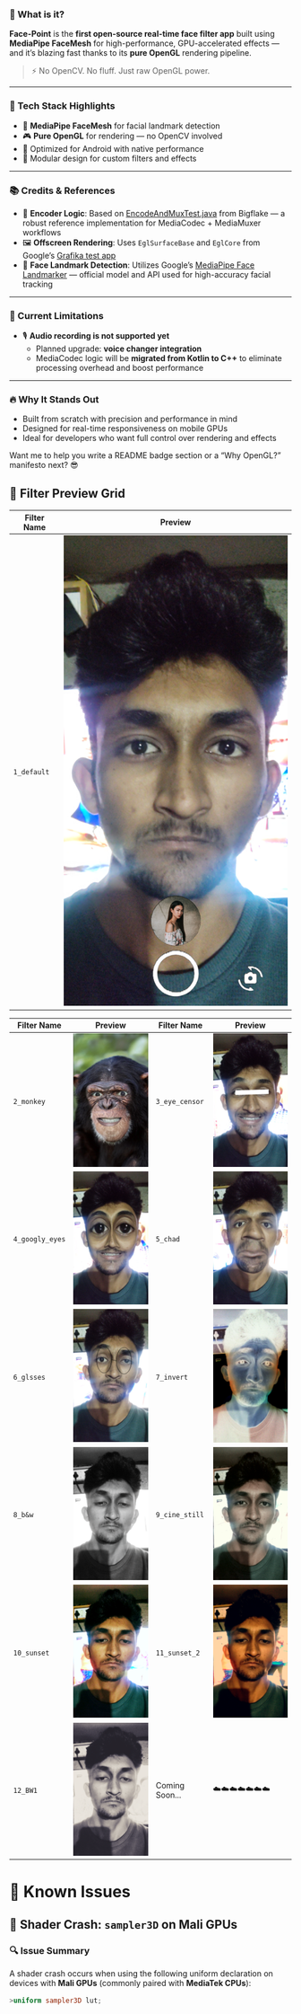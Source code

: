 ### 🎯 What is it?

**Face-Point** is the **first open-source real-time face filter app** built using **MediaPipe FaceMesh** for high-performance, GPU-accelerated effects — and it’s blazing fast thanks to its **pure OpenGL** rendering pipeline.

> ⚡ No OpenCV. No fluff. Just raw OpenGL power.

---

### 🧵 Tech Stack Highlights

- 🧠 **MediaPipe FaceMesh** for facial landmark detection
- 🎮 **Pure OpenGL** for rendering — no OpenCV involved
- 📱 Optimized for Android with native performance
- 🧩 Modular design for custom filters and effects

---

### 📚 Credits & References

- 🎥 **Encoder Logic**: Based on [EncodeAndMuxTest.java](https://bigflake.com/mediacodec/EncodeAndMuxTest.java.txt) from Bigflake — a robust reference implementation for MediaCodec + MediaMuxer workflows
- 🖼️ **Offscreen Rendering**: Uses `EglSurfaceBase` and `EglCore` from Google’s [Grafika test app](https://github.com/google/grafika)
- 🧠 **Face Landmark Detection**: Utilizes Google’s [MediaPipe Face Landmarker](https://ai.google.dev/edge/mediapipe/solutions/vision/face_landmarker/android) — official model and API used for high-accuracy facial tracking

---

### 🚫 Current Limitations

- 🎙️ **Audio recording is not supported yet**
  - Planned upgrade: **voice changer integration**
  - MediaCodec logic will be **migrated from Kotlin to C++** to eliminate processing overhead and boost performance

---

### 🔥 Why It Stands Out

- Built from scratch with precision and performance in mind
- Designed for real-time responsiveness on mobile GPUs
- Ideal for developers who want full control over rendering and effects

Want me to help you write a README badge section or a “Why OpenGL?” manifesto next? 😎

## 🎨 Filter Preview Grid

| Filter Name | Preview                        |
| ----------- | ------------------------------ |
| `1_default` | ![](./screenshots/1_default.png) |

| Filter Name     | Preview                            | Filter Name    | Preview                           |
| --------------- | ---------------------------------- | -------------- | --------------------------------- |
| `2_monkey`      | ![](./screenshots/2_monkey.png)      | `3_eye_censor` | ![](./screenshots/3_eye_censor.png) |
| `4_googly_eyes` | ![](./screenshots/4_googly_eyes.png) | `5_chad`       | ![](./screenshots/5_chad.png)       |
| `6_glsses`      | ![](./screenshots/6_glsses.png)      | `7_invert`     | ![](./screenshots/7_invert.png)     |
| `8_b&w`         | ![](./screenshots/8_b&w.png)         | `9_cine_still` | ![](./screenshots/9_cine_still.png) |
| `10_sunset`     | ![](./screenshots/10_sunset.png)     | `11_sunset_2`  | ![](./screenshots/11_sunset_2.png)  |
| `12_BW1`        | ![](./screenshots/12_BW1.png)        | Coming Soon... | ☁️☁️☁️☁️☁️☁️☁️                    |

# 🐞 Known Issues

## 🧨 Shader Crash: `sampler3D` on Mali GPUs

### 🔍 Issue Summary

A shader crash occurs when using the following uniform declaration on devices with **Mali GPUs** (commonly paired with **MediaTek CPUs**):

```glsl
>uniform sampler3D lut;
